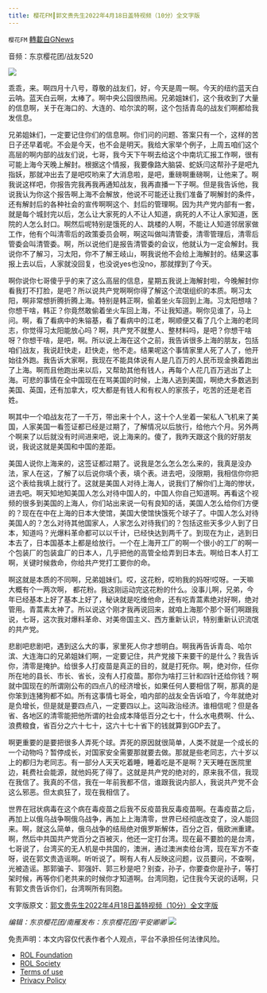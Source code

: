 ```yaml
---
title: 樱花FM┃郭文贵先生2022年4月18日盖特视频（10分）全文字版
---
```

`樱花FM` [轉載自GNews](https://gnews.org/zh-hans/2422715/)

音频：东京樱花团/战友520
  
![](https://lh3.googleusercontent.com/SQ1D4GS8SsYPNR6uNbFCRs8avrfFKiVx8qERflWLv3WWt6zN73cMjKsLBWc7WcGQraoiP3MWICj4PfBCvViRjnN_pirrz7rr3jCH0_3WKLuEA1f6N96iyS4sJXyjXhyujymLxDl0)
 
乖乖，来。啊四月十八号，尊敬的战友们，好，今天是周一啊。今天的纽约蓝天白云呐。蓝天白云啊，太棒了。啊中央公园很热闹。兄弟姐妹们，这个我收到了大量的信息啊，关于在海口的、大连的、哈尔滨的啊，这个包括青岛的战友们啊都给我发信息。
 
兄弟姐妹们，一定要记住你们的信息啊。你们问的问题、答案只有一个，这样的苦日子还早着呢。不会是今天，也不会是明天。我给大家举个例子，上周五咱们这个高层的啊内部的战友们说，七哥，我今天下午啊去给这个中南坑汇报工作啊，很有可能上海今天晚上解封。根据这个情报，我要像路大脑袋、蛇妖闫这帮孙子是吧九指妖，那就冲出去了是吧哎哟来了大消息啦，是吧，重磅啊重磅啊，让他来了。啊我说这样吧，你报告完我再我再通知战友，我再直播一下子啊。但是我告诉他，我说我认为你这个报告啊上海不会解放，他说不可能还让我们准备了啊解封的条件，还有解封后的各种社会的宣传啊啊这个、封后的管理啊。因为共产党内部有一套，就是每个城封完以后，怎么让大家死的人不让人知道，病死的人不让人家知道，医院的人怎么封口。啊然后呢特别是饿死的人、跳楼的人啊，不能让人知道邻居家做工作，他有个叫清零后的政策委员会啊，啊这叫做叫清管委，清零管理后，清零后管委会叫清管委。啊，所以说他们是报告清管委的会议，他就认为一定会解封。我说你不了解习，习太阳，你不了解王岐山，啊我说他不会给上海解封的。结果这事报上去以后，人家就没回复，也没说yes也没no，那就撑到了今天。
 
啊你说你七哥傻乎乎的来了这么高层的信息，星期五我说上海解封啦，今晚解封你看我打不打脸，是吧？所以说共产党啊啊你得了解这个流氓组织的本质。啊习太阳，啊非常想折腾折腾上海。特别是韩正啊，偷着坐火车回到上海。习太阳想啥？你想干啥，韩正？你竟然敢偷着坐火车回上海，不让我知道。啊你见谁了，马上问。啊，看了看病中的朱镕基，看了看病中的江老，啊顺便又看了几个上海的老同志，你觉得习太阳能放心吗？啊，共产党不就整人、整材料吗，是吧？你想干啥呀？你想干啥，是吧，啊。所以说上海在这个之前，我告诉很多上海的朋友，包括咱们战友，我说赶快走，赶快走，他不走。结果呢这个事情家里人死了人了，他开始往外跑。我告诉大家啊，我现在不能具体说有人是几百万的人民币现金换着跑出了上海。啊而且他跑出来以后，又帮助其他有钱人，再每个人花几百万逃出了上海。可悲的事情在全中国现在在骂美国的时候，上海人逃到美国，啊绝大多数逃到美国、英国，还有加拿大，哎大都是有钱人和有权人的家孩子，吃苦的还是老百姓。
 
啊其中一个咱战友花了一千万，带出来十个人，这十个人坐着一架私人飞机来了美国，人家美国一看签证都已经是过期了，了解情况以后放行，给他六个月。另外两个啊来了以后就没有时间进来吧，说上海来的。傻了，我昨天跟这个我的好朋友说，我说这就是美国和中国的差距。
 
美国人说你上海来的，这签证都过期了。说我是怎么怎么怎么来的，我真是没办法，家人在这，了解了以后说你填个表，填个表。进去吧，没限期，我相信你你把这个表给我填上就行了。这就是美国人对待上海人，说我们了解你们上海的惨状，进去吧。啊天知地知美国人怎么对待中国人的，中国人你自己知道啊。再看这个视频的很多到美国的上海人，你们站出来说一句有良知的话，美国人怎么给你们方便的？现在在中在上海的日本大使馆，美国大使馆快饿死个球子了。中国人怎么对待美国人的？怎么对待其他国家人，人家怎么对待我们的？包括这些天多少人到了日本，知道吗？光爆料革命都可以以千计，已经快达到两千了。到现在为止，逃到日本去了，日本国基本上都是给放行。一个在上海开工厂的啊一个很小的工厂的啊一个包装厂的包装盒厂的日本人，几乎把他的高管全给弄到日本去。啊给日本人打工啊，关键时候救命，你给共产党打工要你的命。
 
啊这就是本质的不同啊，兄弟姐妹们。哎，这花粉，哎哟我的妈呀!哎呀。一天嘛大概有个一两次啊， 都花粉。我这刚运动完这花粉的什么。没事儿啊，兄弟，今年已经基本上好了基本上好了，秘诀就是吃维他命，还有吃青蒿素绝对好啊，绝对管用。青蒿素太神了。所以说这个刚才我再说回来，就咱上海那个那个哥们啊跟我说，七哥，这次我对爆料革命、对美帝国主义、西方重新认识，特别重新认识流氓的共产党。
 
悲剧吧悲剧吧，遇到这么大的事，家里死人你才想明白。啊我再告诉青岛、哈尔滨、大连海口的兄弟姐妹们啊，一定要记住，共产党接下来要干的是什么？我告诉你，清零是掩护。给很多人打疫苗是真正的目的，就是打死你。啊，绝对你，任你所在地的县长、市长、省长，没有人打疫苗。那你为啥打三针和四针还给你钱？啊就中国现在的所谓刚公布的四点八的经济增长，如果任何人要相信了啊，那真的是你笨到连猪狗都不如。所有这事情七哥全，咱内部的战友全告诉咱了，今年就绝对是负增长，但是就是要四点八，一定要四以上。这叫政治经济。谁相信呢？但是各省、各地区的清零能把他所谓的社会成本降低百分之七十，什么水电费啊、什么、浪费粮食，省百分之六十七十，这六十七十省下的钱就算到GDP去了。
 
啊更重要的是要把很多人弄死个球。弄死的原因就很简单，人类不就是一个成长的一个动物吗？暂停成长，对国家安全需要那就要去做。那就是些老同志，六十岁以上的都归为老同志。有一部分人天天吃着睡，睡着吃是不是啊？天天睡在医院里边，耗费社会能源，就他妈死了得了。这就是共产党的绝对的，原来我不信，我现在我信了。我真的不信，我在一年前我都不信，谁跟我说内部人，我说共产党不会这么邪恶。但太疯狂了，现在我相信了。
 
世界在冠状病毒在这个病在毒疫苗之后我不反疫苗我反毒疫苗啊。在毒疫苗之后，再加上以俄乌战争啊俄乌战争，再加上上海清零，世界已经彻底改变了，没人能回来。啊，就这么简单，俄乌战争的结局绝对俄罗斯解体，百分之百，俄欧洲重建。啊，然后中共国共产党百分之百被灭，他还一定打台湾。现在最不要脸的是台湾，七哥说了，台湾买的无人机是中共国的，澳洲，通过澳洲卖给台湾，现在军方不查呀，说在郭文贵造谣啊。听听说了。啊有人有人反映这问题，议员要问，不查啊，光被造谣。那郭骗子、郭强奸、郭三秒是吧？别查，孙子，你要查你是孙子，等打架时候，再等你们老共来的时候你才知道啊。台湾同胞，记住我今天说的话啊，只有郭文贵告诉你们，台湾啊所有同胞。
 
文字版原文：[郭文贵先生2022年4月18日盖特视频（10分）全文字版](https://gnews.org/zh-hans/2369814/)
 
*编辑：东京樱花团/南雁发布：东京樱花团/平安卿卿*
 ![](https://assets.gnews.org/wp-content/uploads/2022/03/%E4%BA%8C%E7%BB%B4%E7%A0%81-6.jpg) 

免责声明：本文内容仅代表作者个人观点，平台不承担任何法律风险。
  
- [ROL Foundation](https://rolfoundation.org/)
- [ROL Society](https://rolsociety.org/)
- [Terms of use](https://gnews.org/terms-of-use-3/)
- [Privacy Policy](https://gnews.org/privacy-policy/)
